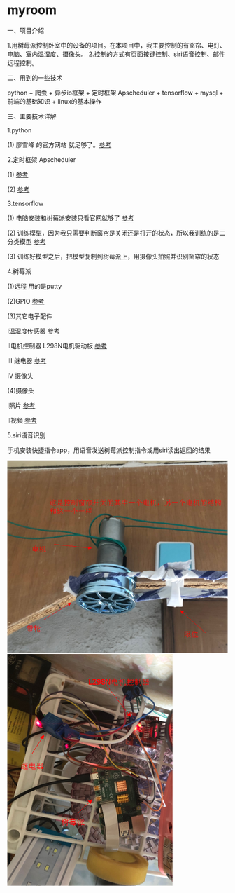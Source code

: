 # myroom

一、项目介绍

   1.用树莓派控制卧室中的设备的项目。在本项目中，我主要控制的有窗帘、电灯、电脑、室内温湿度、摄像头。
   2.控制的方式有页面按键控制、siri语音控制、邮件远程控制。

二、用到的一些技术
    
   python + 爬虫 + 异步io框架 + 定时框架 Apscheduler + tensorflow + mysql + 前端的基础知识 + linux的基本操作

三、主要技术详解
    
   1.python 
   
   (1) 廖雪峰 的官方网站 就足够了。[参考](https://www.liaoxuefeng.com/wiki/1016959663602400)
      
   2.定时框架 Apscheduler
   
   (1) [参考](http://www.sohu.com/a/322257169_120104204)
   
   (2) [参考](https://blog.csdn.net/blueheart20/article/details/70219490)
   
   3.tensorflow
    
   (1) 电脑安装和树莓派安装只看官网就够了 [参考](https://www.tensorflow.org/install)
    
   (2) 训练模型，因为我只需要判断窗帘是关闭还是打开的状态，所以我训练的是二分类模型 [参考](https://tf.wiki/zh/basic/tools.html)
   
   (3) 训练好模型之后，把模型复制到树莓派上，用摄像头拍照并识别窗帘的状态
   
   4.树莓派
   
   (1)远程 用的是putty
   
   (2)GPIO  [参考](https://lingshunlab.com/raspberry-pi-description.html)
   
   (3)其它电子配件 
   
   Ⅰ温湿度传感器 [参考](http://shumeipai.nxez.com/2018/05/16/dht11-temperature-and-humidity-sensor-raspberry-pi.html)
   
   Ⅱ电机控制器 L298N电机驱动板 [参考](https://blog.csdn.net/weixin_43073852/article/details/83085306)
   
   Ⅲ 继电器 [参考](https://blog.csdn.net/iteye_9422/article/details/82650149)
   
   Ⅳ 摄像头 
   
   (4)摄像头 
   
   Ⅰ照片 [参考](https://blog.csdn.net/u012005313/article/details/70244747)
   
   Ⅱ视频 [参考](https://github.com/waveform80/pistreaming)
   
   5.siri语音识别
   
   手机安装快捷指令app，用语音发送树莓派控制指令或用siri读出返回的结果

![image](https://github.com/zsdnishishui/uploadImg/blob/master/chuang.png)
![image](https://github.com/zsdnishishui/uploadImg/blob/master/zongcheng.png)
          
